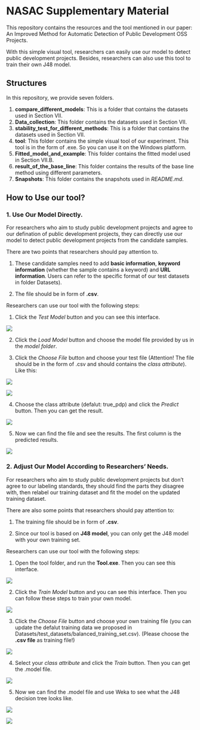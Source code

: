 # NASAC Supplementary Material

This repository contains the resources and the tool mentioned in our paper: An Improved Method for Automatic Detection of Public Development OSS Projects. 

With this simple visual tool, researchers can easily use our model to detect public development projects. Besides, researchers can also use this tool to train their own J48 model.

## Structures

In this repository, we provide seven folders.

1. **compare_different_models**: This is a folder that contains the datasets used in Section VII.
2. **Data_collection**: This folder contains the datasets used in Section VII.
3. **stability_test_for_different_methods**: This is a folder that contains the datasets used in Section VII.
4. **tool**: This folder contains the simple visual tool of our experiment. This tool is in the form of .exe. So you can use it on the Windows platform.
5. **Fitted_model_and_example**: This folder contains the fitted model used in Section VII.B.
6. **result_of_the_base_line**: This folder contains the results of the base line method using different parameters.
7. **Snapshots**: This folder contains the snapshots used in *README.md*.

## How to Use our tool?

### 1. Use Our Model Directly.

For researchers who aim to study public development projects and agree to our defination of public development projects, they can directly use our model to detect public development projects from the candidate samples.

There are two points that researchers should pay attention to.

1. These candidate samples need to add **basic information**, **keyword information** (whether the sample contains a keyword) and **URL information**. Users can refer to the specific format of our test datasets in folder Datasets).

2. The file should be in form of **.csv**.

Researchers can use our tool with the following steps: 

1. Click the *Test Model* button and you can see this interface. 

![](./Snapshots/test.png)

2. Click the *Load Model* button and choose the model file provided by us in the *model folder*.

3. Click the *Choose File* button and choose your test file (Attention! The file should be in the form of .csv and should contains the *class attribute*). Like this:

![](./Snapshots/test_file.png)

![](./Snapshots/test_choose.png)

4. Choose the class attribute (defalut: true_pdp) and click the *Predict* button. Then you can get the result.

![](./Snapshots/test_result.png)

5. Now we can find the file and see the results. The first column is the predicted results.

![](./Snapshots/test_result_file.png)

### 2. Adjust Our Model According to Researchers’ Needs. 

For researchers who aim to study public development projects but don’t agree to our labeling standards, they should find the parts they disagree with, then relabel our training dataset and fit the model on the updated training dataset. 

There are also some points that researchers should pay attention to:

1. The training file should be in form of **.csv**.

2. Since our tool is based on **J48 model**, you can only get the J48 model with your own training set.

Researchers can use our tool with the following steps: 

1. Open the tool folder, and run the **Tool.exe**. Then you can see this interface.

![](./Snapshots/index.png)

2. Click the *Train Model* button and you can see this interface. Then you can follow these steps to train your own model.

![](./Snapshots/train.png)

3. Click the *Choose File* button and choose your own training file (you can update the defalut training data we proposed in Datasets/test_datasets/balanced_training_set.csv). (Please choose the **.csv file** as training file!)

![](./Snapshots/train_choose.png)

4. Select your *class attribute* and click the *Train* button. Then you can get the .model file.

![](./Snapshots/train_result.png)

5. Now we can find the .model file and use Weka to see what the J48 decision tree looks like.

![](./Snapshots/train_model.png)

![](./Snapshots/train_weka.png)
